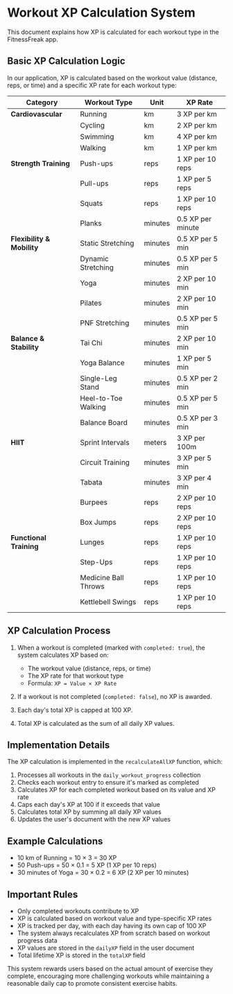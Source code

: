 # Workout XP Calculation System

This document explains how XP is calculated for each workout type in the FitnessFreak app.

## Basic XP Calculation Logic

In our application, XP is calculated based on the workout value (distance, reps, or time) and a specific XP rate for each workout type:

| **Category**              | **Workout Type**       | **Unit**    | **XP Rate**               |
|---------------------------|------------------------|-------------|---------------------------|
| **Cardiovascular**        | Running                | km          | 3 XP per km               |
|                           | Cycling                | km          | 2 XP per km               |
|                           | Swimming               | km          | 4 XP per km               |
|                           | Walking                | km          | 1 XP per km               |
| **Strength Training**     | Push-ups               | reps        | 1 XP per 10 reps          |
|                           | Pull-ups               | reps        | 1 XP per 5 reps           |
|                           | Squats                 | reps        | 1 XP per 10 reps          |
|                           | Planks                 | minutes     | 0.5 XP per minute         |
| **Flexibility & Mobility**| Static Stretching      | minutes     | 0.5 XP per 5 min          |
|                           | Dynamic Stretching     | minutes     | 0.5 XP per 5 min          |
|                           | Yoga                   | minutes     | 2 XP per 10 min           |
|                           | Pilates                | minutes     | 2 XP per 10 min           |
|                           | PNF Stretching         | minutes     | 0.5 XP per 5 min          |
| **Balance & Stability**   | Tai Chi                | minutes     | 2 XP per 10 min           |
|                           | Yoga Balance           | minutes     | 1 XP per 5 min            |
|                           | Single-Leg Stand       | minutes     | 0.5 XP per 2 min          |
|                           | Heel-to-Toe Walking    | minutes     | 0.5 XP per 5 min          |
|                           | Balance Board          | minutes     | 0.5 XP per 3 min          |
| **HIIT**                  | Sprint Intervals       | meters      | 3 XP per 100m             |
|                           | Circuit Training       | minutes     | 3 XP per 5 min            |
|                           | Tabata                 | minutes     | 3 XP per 4 min            |
|                           | Burpees                | reps        | 2 XP per 10 reps          |
|                           | Box Jumps              | reps        | 2 XP per 10 reps          |
| **Functional Training**   | Lunges                 | reps        | 1 XP per 10 reps          |
|                           | Step-Ups               | reps        | 1 XP per 10 reps          |
|                           | Medicine Ball Throws   | reps        | 1 XP per 10 reps          |
|                           | Kettlebell Swings      | reps        | 1 XP per 10 reps          |


## XP Calculation Process

1. When a workout is completed (marked with `completed: true`), the system calculates XP based on:
   - The workout value (distance, reps, or time)
   - The XP rate for that workout type
   - Formula: `XP = Value × XP Rate`

2. If a workout is not completed (`completed: false`), no XP is awarded.

3. Each day's total XP is capped at 100 XP.

4. Total XP is calculated as the sum of all daily XP values.

## Implementation Details

The XP calculation is implemented in the `recalculateAllXP` function, which:

1. Processes all workouts in the `daily_workout_progress` collection
2. Checks each workout entry to ensure it's marked as completed
3. Calculates XP for each completed workout based on its value and XP rate
4. Caps each day's XP at 100 if it exceeds that value
5. Calculates total XP by summing all daily XP values
6. Updates the user's document with the new XP values

## Example Calculations

- 10 km of Running = 10 × 3 = 30 XP
- 50 Push-ups = 50 × 0.1 = 5 XP (1 XP per 10 reps)
- 30 minutes of Yoga = 30 × 0.2 = 6 XP (2 XP per 10 minutes)

## Important Rules

- Only completed workouts contribute to XP
- XP is calculated based on workout value and type-specific XP rates
- XP is tracked per day, with each day having its own cap of 100 XP
- The system always recalculates XP from scratch based on workout progress data
- XP values are stored in the `dailyXP` field in the user document
- Total lifetime XP is stored in the `totalXP` field

This system rewards users based on the actual amount of exercise they complete, encouraging more challenging workouts while maintaining a reasonable daily cap to promote consistent exercise habits. 